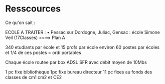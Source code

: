 # Resscources

Ce qu'on sait : 

ECOLE A TRAITER : •	Pessac sur Dordogne, Juliac, Gensac : école Simone Veil (17Classes)
====> Plan A 

340 etudiants par école 
et  15 profs par école 
environ 60 postes par écoles 
et 1/4 de ces postes = ordi portables

Chaque école routée par box ADSL SFR avec débit moyen de 10Mbs

1 pc fixe bibliothèque 
1pc fixe bureau directeur 
11 pc fixes au fonds des classes de cm1 cm2 et CE2 
